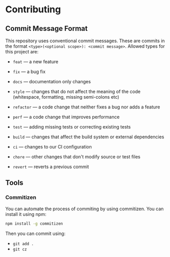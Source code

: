 # Contributing

## Commit Message Format

This repository uses conventional commit messages. These are commits in the
format `<type>(<optional scope>): <commit message>`. Allowed types for this
project are:

- `feat` — a new feature

- `fix` — a bug fix

- `docs` — documentation only changes

- `style` — changes that do not affect the meaning of the code
    (whitespace, formatting, missing semi-colons etc)

- `refactor` — a code change that neither fixes a bug nor adds a feature

- `perf` — a code change that improves performance

- `test` — adding missing tests or correcting existing tests

- `build` — changes that affect the build system or external dependencies

- `ci` — changes to our CI configuration

- `chore` — other changes that don't modify source or test files

- `revert` — reverts a previous commit

## Tools

### Commitizen

You can automate the process of commiting by using commitizen. You can install
it using npm:

```bash
npm install -g commitizen
```

Then you can commit using:

- `git add .`
- `git cz`
